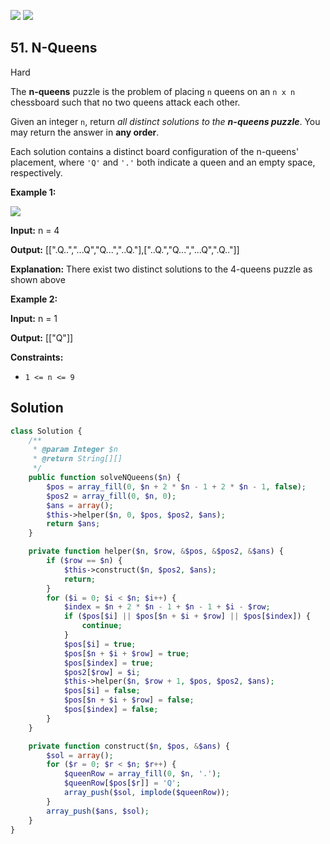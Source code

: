 [![](https://img.shields.io/github/stars/javadev/LeetCode-in-All?label=Stars&style=flat-square)](https://github.com/javadev/LeetCode-in-All)
[![](https://img.shields.io/github/forks/javadev/LeetCode-in-All?label=Fork%20me%20on%20GitHub%20&style=flat-square)](https://github.com/javadev/LeetCode-in-All/fork)

## 51\. N-Queens

Hard

The **n-queens** puzzle is the problem of placing `n` queens on an `n x n` chessboard such that no two queens attack each other.

Given an integer `n`, return _all distinct solutions to the **n-queens puzzle**_. You may return the answer in **any order**.

Each solution contains a distinct board configuration of the n-queens' placement, where `'Q'` and `'.'` both indicate a queen and an empty space, respectively.

**Example 1:**

![](https://assets.leetcode.com/uploads/2020/11/13/queens.jpg)

**Input:** n = 4

**Output:** [[".Q..","...Q","Q...","..Q."],["..Q.","Q...","...Q",".Q.."]]

**Explanation:** There exist two distinct solutions to the 4-queens puzzle as shown above 

**Example 2:**

**Input:** n = 1

**Output:** [["Q"]] 

**Constraints:**

*   `1 <= n <= 9`

## Solution

```php
class Solution {
    /**
     * @param Integer $n
     * @return String[][]
     */
    public function solveNQueens($n) {
        $pos = array_fill(0, $n + 2 * $n - 1 + 2 * $n - 1, false);
        $pos2 = array_fill(0, $n, 0);
        $ans = array();
        $this->helper($n, 0, $pos, $pos2, $ans);
        return $ans;
    }

    private function helper($n, $row, &$pos, &$pos2, &$ans) {
        if ($row == $n) {
            $this->construct($n, $pos2, $ans);
            return;
        }
        for ($i = 0; $i < $n; $i++) {
            $index = $n + 2 * $n - 1 + $n - 1 + $i - $row;
            if ($pos[$i] || $pos[$n + $i + $row] || $pos[$index]) {
                continue;
            }
            $pos[$i] = true;
            $pos[$n + $i + $row] = true;
            $pos[$index] = true;
            $pos2[$row] = $i;
            $this->helper($n, $row + 1, $pos, $pos2, $ans);
            $pos[$i] = false;
            $pos[$n + $i + $row] = false;
            $pos[$index] = false;
        }
    }

    private function construct($n, $pos, &$ans) {
        $sol = array();
        for ($r = 0; $r < $n; $r++) {
            $queenRow = array_fill(0, $n, '.');
            $queenRow[$pos[$r]] = 'Q';
            array_push($sol, implode($queenRow));
        }
        array_push($ans, $sol);
    }
}
```